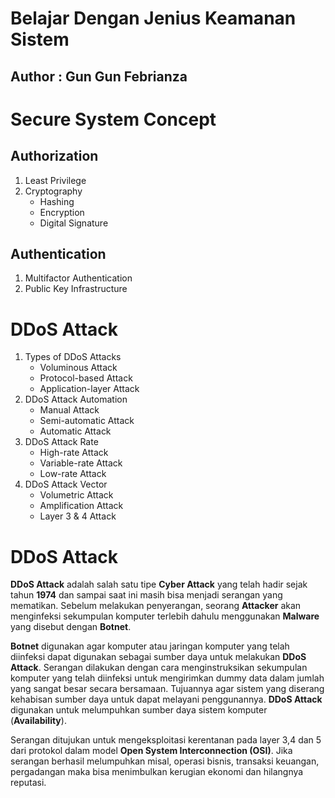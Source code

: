# Belajar Dengan Jenius Keamanan Sistem

## Author : Gun Gun Febrianza



# Secure System Concept

## Authorization

1. Least Privilege
2. Cryptography
   - Hashing
   - Encryption
   - Digital Signature

## Authentication

1. Multifactor Authentication
2. Public Key Infrastructure

# DDoS Attack

1. Types of DDoS Attacks
   - Voluminous Attack
   - Protocol-based Attack
   - Application-layer Attack
2. DDoS Attack Automation
   - Manual Attack
   - Semi-automatic Attack
   - Automatic Attack
3. DDoS Attack Rate
   - High-rate Attack
   - Variable-rate Attack
   - Low-rate Attack
4. DDoS Attack Vector
   - Volumetric Attack
   - Amplification Attack
   - Layer 3 & 4 Attack

# DDoS Attack

**DDoS Attack** adalah salah satu tipe **Cyber Attack** yang telah hadir sejak tahun **1974** dan sampai saat ini masih bisa menjadi serangan yang mematikan. Sebelum melakukan penyerangan, seorang **Attacker** akan menginfeksi sekumpulan komputer terlebih dahulu menggunakan **Malware** yang disebut dengan **Botnet**. 

**Botnet** digunakan agar komputer atau jaringan komputer yang telah diinfeksi dapat digunakan sebagai sumber daya untuk melakukan **DDoS Attack**. Serangan dilakukan dengan cara menginstruksikan sekumpulan komputer yang telah diinfeksi untuk mengirimkan dummy data dalam jumlah yang sangat besar secara bersamaan.  Tujuannya agar sistem yang diserang kehabisan sumber daya untuk dapat melayani penggunannya. **DDoS Attack** digunakan untuk melumpuhkan sumber daya sistem komputer (**Availability**).

Serangan ditujukan untuk mengeksploitasi kerentanan pada layer 3,4 dan 5 dari protokol dalam model **Open System Interconnection (OSI)**. Jika serangan berhasil melumpuhkan misal, operasi bisnis, transaksi keuangan, pergadangan maka bisa menimbulkan kerugian ekonomi dan hilangnya reputasi.
